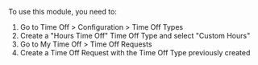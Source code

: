 To use this module, you need to:

1.  Go to Time Off \> Configuration \> Time Off Types
2.  Create a "Hours Time Off" Time Off Type and select "Custom Hours"
3.  Go to My Time Off \> Time Off Requests
4.  Create a Time Off Request with the Time Off Type previously created
